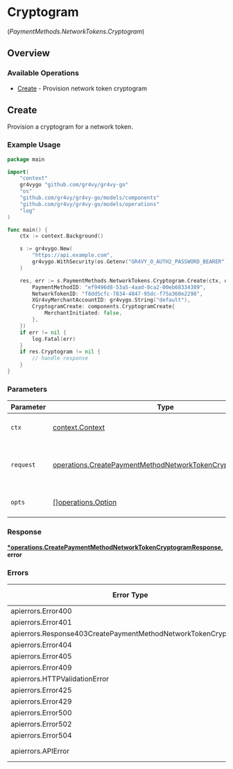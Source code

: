 # Cryptogram
(*PaymentMethods.NetworkTokens.Cryptogram*)

## Overview

### Available Operations

* [Create](#create) - Provision network token cryptogram

## Create

Provision a cryptogram for a network token.

### Example Usage

```go
package main

import(
	"context"
	gr4vygo "github.com/gr4vy/gr4vy-go"
	"os"
	"github.com/gr4vy/gr4vy-go/models/components"
	"github.com/gr4vy/gr4vy-go/models/operations"
	"log"
)

func main() {
    ctx := context.Background()

    s := gr4vygo.New(
        "https://api.example.com",
        gr4vygo.WithSecurity(os.Getenv("GR4VY_O_AUTH2_PASSWORD_BEARER")),
    )

    res, err := s.PaymentMethods.NetworkTokens.Cryptogram.Create(ctx, operations.CreatePaymentMethodNetworkTokenCryptogramRequest{
        PaymentMethodID: "ef9496d8-53a5-4aad-8ca2-00eb68334389",
        NetworkTokenID: "f8dd5cfc-7834-4847-95dc-f75a360e2298",
        XGr4vyMerchantAccountID: gr4vygo.String("default"),
        CryptogramCreate: components.CryptogramCreate{
            MerchantInitiated: false,
        },
    })
    if err != nil {
        log.Fatal(err)
    }
    if res.Cryptogram != nil {
        // handle response
    }
}
```

### Parameters

| Parameter                                                                                                                                  | Type                                                                                                                                       | Required                                                                                                                                   | Description                                                                                                                                |
| ------------------------------------------------------------------------------------------------------------------------------------------ | ------------------------------------------------------------------------------------------------------------------------------------------ | ------------------------------------------------------------------------------------------------------------------------------------------ | ------------------------------------------------------------------------------------------------------------------------------------------ |
| `ctx`                                                                                                                                      | [context.Context](https://pkg.go.dev/context#Context)                                                                                      | :heavy_check_mark:                                                                                                                         | The context to use for the request.                                                                                                        |
| `request`                                                                                                                                  | [operations.CreatePaymentMethodNetworkTokenCryptogramRequest](../../models/operations/createpaymentmethodnetworktokencryptogramrequest.md) | :heavy_check_mark:                                                                                                                         | The request object to use for the request.                                                                                                 |
| `opts`                                                                                                                                     | [][operations.Option](../../models/operations/option.md)                                                                                   | :heavy_minus_sign:                                                                                                                         | The options for this request.                                                                                                              |

### Response

**[*operations.CreatePaymentMethodNetworkTokenCryptogramResponse](../../models/operations/createpaymentmethodnetworktokencryptogramresponse.md), error**

### Errors

| Error Type                                                     | Status Code                                                    | Content Type                                                   |
| -------------------------------------------------------------- | -------------------------------------------------------------- | -------------------------------------------------------------- |
| apierrors.Error400                                             | 400                                                            | application/json                                               |
| apierrors.Error401                                             | 401                                                            | application/json                                               |
| apierrors.Response403CreatePaymentMethodNetworkTokenCryptogram | 403                                                            | application/json                                               |
| apierrors.Error404                                             | 404                                                            | application/json                                               |
| apierrors.Error405                                             | 405                                                            | application/json                                               |
| apierrors.Error409                                             | 409                                                            | application/json                                               |
| apierrors.HTTPValidationError                                  | 422                                                            | application/json                                               |
| apierrors.Error425                                             | 425                                                            | application/json                                               |
| apierrors.Error429                                             | 429                                                            | application/json                                               |
| apierrors.Error500                                             | 500                                                            | application/json                                               |
| apierrors.Error502                                             | 502                                                            | application/json                                               |
| apierrors.Error504                                             | 504                                                            | application/json                                               |
| apierrors.APIError                                             | 4XX, 5XX                                                       | \*/\*                                                          |